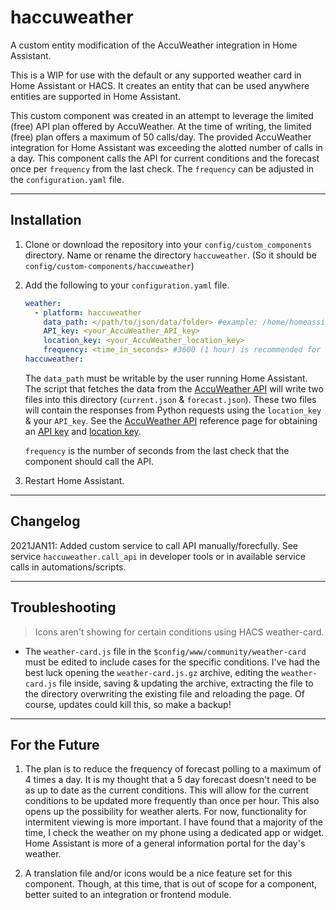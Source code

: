 # haccuweather

A custom entity modification of the AccuWeather integration in Home Assistant.

This is a WIP for use with the default or any supported weather card in Home Assistant or HACS. It creates an entity that can be used anywhere entities are supported in Home Assistant.

This custom component was created in an attempt to leverage the limited (free) API plan offered by AccuWeather. At the time of writing, the limited (free) plan offers a maximum of 50 calls/day. The provided AccuWeather integration for Home Assistant was exceeding the alotted number of calls in a day. This component calls the API for current conditions and the forecast once per `frequency` from the last check. The `frequency` can be adjusted in the `configuration.yaml` file.

---

## Installation

1. Clone or download the repository into your `config/custom_components` directory. Name or rename the directory `haccuweather`. (So it should be `config/custom-components/haccuweather`)

2. Add the following to your `configuration.yaml` file.

    ```yaml
    weather:
      - platform: haccuweather
        data_path: </path/to/json/data/folder> #example: /home/homeassistant/.homeassitant/custom_components/haccuweather/data
        API_key: <your_AccuWeather_API_key>
        location_key: <your_AccuWeather_location_key>
        frequency: <time_in_seconds> #3600 (1 hour) is recommended for the limited plan
    haccuweather:
    ```

    The `data_path` must be writable by the user running Home Assistant. The script that fetches the data from the [AccuWeather API](https://developer.accuweather.com/) will write two files into this directory (`current.json` & `forecast.json`). These two files will contain the responses from Python requests using the `location_key` & your `API_key`. See the [AccuWeather API](https://developer.accuweather.com/) reference page for obtaining an [API key](https://developer.accuweather.com/user/me/apps) and [location key](https://developer.accuweather.com/accuweather-locations-api/apis).

    `frequency` is the number of seconds from the last check that the component should call the API.

3. Restart Home Assistant.

---

## Changelog

2021JAN11: Added custom service to call API manually/forecfully. See service `haccuweather.call_api` in developer tools or in available service calls in automations/scripts.

---

## Troubleshooting

> Icons aren't showing for certain conditions using HACS weather-card.

- The `weather-card.js` file in the `$config/www/community/weather-card` must be edited to include cases for the specific conditions. I've had the best luck opening the `weather-card.js.gz` archive, editing the `weather-card.js` file inside, saving & updating the archive, extracting the file to the directory overwriting the existing file and reloading the page. Of course, updates could kill this, so make a backup!

---

## For the Future

1. The plan is to reduce the frequency of forecast polling to a maximum of 4 times a day. It is my thought that a 5 day forecast doesn't need to be as up to date as the current conditions. This will allow for the current conditions to be updated more frequently than once per hour. This also opens up the possibility for weather alerts. For now, functionality for intermitent viewing is more important. I have found that a majority of the time, I check the weather on my phone using a dedicated app or widget. Home Assistant is more of a general information portal for the day's weather.

2. A translation file and/or icons would be a nice feature set for this component. Though, at this time, that is out of scope for a component, better suited to an integration or frontend module.